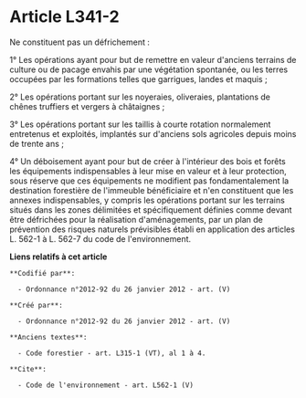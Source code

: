 # Article L341-2

Ne constituent pas un défrichement : 

1° Les opérations ayant pour but de remettre en valeur d'anciens terrains de culture ou de pacage envahis par une végétation
spontanée, ou les terres occupées par les formations telles que garrigues, landes et maquis ; 

2° Les opérations portant sur les noyeraies, oliveraies, plantations de chênes truffiers et vergers à châtaignes ; 

3° Les opérations portant sur les taillis à courte rotation normalement entretenus et exploités, implantés sur d'anciens sols
agricoles depuis moins de trente ans ; 

4° Un déboisement ayant pour but de créer à l'intérieur des bois et forêts les équipements indispensables à leur mise en
valeur et à leur protection, sous réserve que ces équipements ne modifient pas fondamentalement la destination forestière de
l'immeuble bénéficiaire et n'en constituent que les annexes indispensables, y compris les opérations portant sur les terrains
situés dans les zones délimitées et spécifiquement définies comme devant être défrichées pour la réalisation d'aménagements,
par un plan de prévention des risques naturels prévisibles établi en application des articles L. 562-1 à L. 562-7 du code de
l'environnement.

**Liens relatifs à cet article**

	**Codifié par**:

	  - Ordonnance n°2012-92 du 26 janvier 2012 - art. (V)

	**Créé par**:

	  - Ordonnance n°2012-92 du 26 janvier 2012 - art. (V)

	**Anciens textes**:

	  - Code forestier - art. L315-1 (VT), al 1 à 4.

	**Cite**:

	  - Code de l'environnement - art. L562-1 (V)
